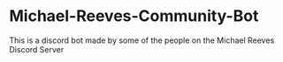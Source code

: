# Michael-Reeves-Community-Bot

This is a discord bot made by some of the people on the Michael Reeves Discord Server
